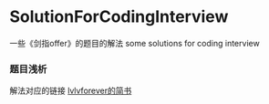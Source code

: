 # SolutionForCodingInterview
一些《剑指offer》的题目的解法 some solutions for coding interview 
### 题目浅析
解法对应的链接 [lvlvforever的简书](https://www.jianshu.com/nb/27286054)